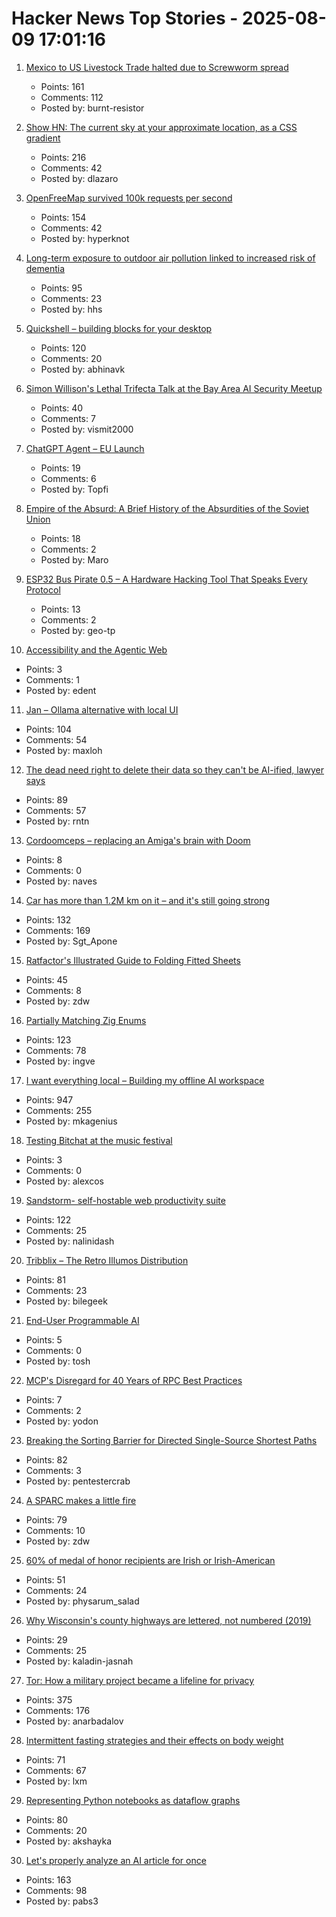 # Hacker News Top Stories - 2025-08-09 17:01:16

1. [Mexico to US Livestock Trade halted due to Screwworm spread](https://www.usda.gov/about-usda/news/press-releases/2025/07/09/secretary-rollins-takes-decisive-action-and-shuts-down-us-southern-border-ports-livestock-trade-due)
   - Points: 161
   - Comments: 112
   - Posted by: burnt-resistor

2. [Show HN: The current sky at your approximate location, as a CSS gradient](https://sky.dlazaro.ca)
   - Points: 216
   - Comments: 42
   - Posted by: dlazaro

3. [OpenFreeMap survived 100k requests per second](https://blog.hyperknot.com/p/openfreemap-survived-100000-requests)
   - Points: 154
   - Comments: 42
   - Posted by: hyperknot

4. [Long-term exposure to outdoor air pollution linked to increased risk of dementia](https://www.cam.ac.uk/research/news/long-term-exposure-to-outdoor-air-pollution-linked-to-increased-risk-of-dementia)
   - Points: 95
   - Comments: 23
   - Posted by: hhs

5. [Quickshell – building blocks for your desktop](https://quickshell.org/)
   - Points: 120
   - Comments: 20
   - Posted by: abhinavk

6. [Simon Willison's Lethal Trifecta Talk at the Bay Area AI Security Meetup](https://simonwillison.net/2025/Aug/9/bay-area-ai/)
   - Points: 40
   - Comments: 7
   - Posted by: vismit2000

7. [ChatGPT Agent – EU Launch](https://help.openai.com/en/articles/11752874-chatgpt-agent)
   - Points: 19
   - Comments: 6
   - Posted by: Topfi

8. [Empire of the Absurd: A Brief History of the Absurdities of the Soviet Union](https://laurivahtre.ee/empire-of-the-absurd/)
   - Points: 18
   - Comments: 2
   - Posted by: Maro

9. [ESP32 Bus Pirate 0.5 – A Hardware Hacking Tool That Speaks Every Protocol](https://github.com/geo-tp/ESP32-Bus-Pirate)
   - Points: 13
   - Comments: 2
   - Posted by: geo-tp

10. [Accessibility and the Agentic Web](https://tetralogical.com/blog/2025/08/08/accessibility-and-the-agentic-web/)
   - Points: 3
   - Comments: 1
   - Posted by: edent

11. [Jan – Ollama alternative with local UI](https://github.com/menloresearch/jan)
   - Points: 104
   - Comments: 54
   - Posted by: maxloh

12. [The dead need right to delete their data so they can't be AI-ified, lawyer says](https://www.theregister.com/2025/08/09/dead_need_ai_data_delete_right/)
   - Points: 89
   - Comments: 57
   - Posted by: rntn

13. [Cordoomceps – replacing an Amiga's brain with Doom](https://mjg59.dreamwidth.org/73001.html)
   - Points: 8
   - Comments: 0
   - Posted by: naves

14. [Car has more than 1.2M km on it – and it's still going strong](https://www.cbc.ca/news/canada/nova-scotia/1985-toyota-tercel-high-mileage-1.7597168)
   - Points: 132
   - Comments: 169
   - Posted by: Sgt_Apone

15. [Ratfactor's Illustrated Guide to Folding Fitted Sheets](https://ratfactor.com/cards/fitted-sheets)
   - Points: 45
   - Comments: 8
   - Posted by: zdw

16. [Partially Matching Zig Enums](https://matklad.github.io/2025/08/08/partially-matching-zig-enums.html)
   - Points: 123
   - Comments: 78
   - Posted by: ingve

17. [I want everything local – Building my offline AI workspace](https://instavm.io/blog/building-my-offline-ai-workspace)
   - Points: 947
   - Comments: 255
   - Posted by: mkagenius

18. [Testing Bitchat at the music festival](https://primal.net/saunter/testing-bitchat-at-the-music-festival)
   - Points: 3
   - Comments: 0
   - Posted by: alexcos

19. [Sandstorm- self-hostable web productivity suite](https://sandstorm.org/)
   - Points: 122
   - Comments: 25
   - Posted by: nalinidash

20. [Tribblix – The Retro Illumos Distribution](http://www.tribblix.org/)
   - Points: 81
   - Comments: 23
   - Posted by: bilegeek

21. [End-User Programmable AI](https://queue.acm.org/detail.cfm?id=3746223)
   - Points: 5
   - Comments: 0
   - Posted by: tosh

22. [MCP's Disregard for 40 Years of RPC Best Practices](https://julsimon.medium.com/why-mcps-disregard-for-40-years-of-rpc-best-practices-will-burn-enterprises-8ef85ce5bc9b)
   - Points: 7
   - Comments: 2
   - Posted by: yodon

23. [Breaking the Sorting Barrier for Directed Single-Source Shortest Paths](https://arxiv.org/abs/2504.17033)
   - Points: 82
   - Comments: 3
   - Posted by: pentestercrab

24. [A SPARC makes a little fire](https://www.leadedsolder.com/2025/08/05/sparcstation-scsi-termination-fix-magic-smoke.html)
   - Points: 79
   - Comments: 10
   - Posted by: zdw

25. [60% of medal of honor recipients are Irish or Irish-American](https://en.wikipedia.org/wiki/List_of_Irish-American_Medal_of_Honor_recipients)
   - Points: 51
   - Comments: 24
   - Posted by: physarum_salad

26. [Why Wisconsin's county highways are lettered, not numbered (2019)](https://www.wpr.org/transportation/why-wisconsins-county-roads-are-lettered-not-numbered)
   - Points: 29
   - Comments: 25
   - Posted by: kaladin-jasnah

27. [Tor: How a military project became a lifeline for privacy](https://thereader.mitpress.mit.edu/the-secret-history-of-tor-how-a-military-project-became-a-lifeline-for-privacy/)
   - Points: 375
   - Comments: 176
   - Posted by: anarbadalov

28. [Intermittent fasting strategies and their effects on body weight](https://www.bmj.com/content/389/bmj-2024-082007)
   - Points: 71
   - Comments: 67
   - Posted by: lxm

29. [Representing Python notebooks as dataflow graphs](https://marimo.io/blog/dataflow)
   - Points: 80
   - Comments: 20
   - Posted by: akshayka

30. [Let's properly analyze an AI article for once](https://nibblestew.blogspot.com/2025/08/lets-properly-analyze-ai-article-for.html)
   - Points: 163
   - Comments: 98
   - Posted by: pabs3

